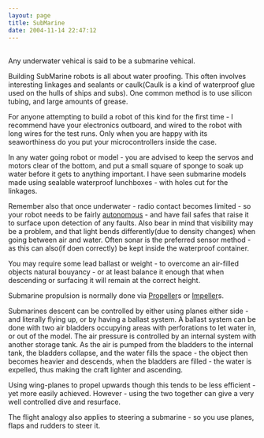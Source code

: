 ```yaml
---
layout: page
title: SubMarine
date: 2004-11-14 22:47:12
---
```

<p>
<br/>Any underwater vehical is said to be a submarine vehical.
</p>
<p>Building SubMarine robots is all about water proofing.  This often involves interesting linkages and sealants or caulk(Caulk is a kind of waterproof glue used on the hulls of ships and subs). One common method is to use silicon tubing, and large amounts of grease.
</p>
<p>For anyone attempting to build a robot of this kind for the first time - I recommend have your electronics outboard, and wired to the robot with long wires for the test runs.  Only when you are happy with its seaworthiness do you put your microcontrollers inside the case.
</p>
<p>In any water going robot or model - you are advised to keep the servos and motors clear of the bottom, and put a small square of sponge to soak up water before it gets to anything important. I have seen submarine models made using sealable waterproof lunchboxes - with holes cut for the linkages.
</p>
<p>Remember also that once underwater - radio contact becomes limited - so your robot needs to be fairly <a class="wiki" href="/wiki/autonomous.html" title="Autonomous">autonomous</a> - and have fail safes that raise it to surface upon detection of any faults. Also bear in mind that visibility may be a problem, and that light bends differently(due to density changes) when going between air and water. Often sonar is the preferred sensor method - as this can also(if doen correctly) be kept inside the waterproof container.
</p>
<p>You may require some lead ballast or weight - to overcome an air-filled objects natural bouyancy - or at least balance it enough that when descending or surfacing it will remain at the correct height.
</p>
<p>Submarine propulsion is normally done via <a class="wiki" href="/wiki/propeller.html" title="Propeller">Propeller</a>s or <a class="wiki" href="/wiki/impeller.html" title="A method of fluid propulsion or pumping">Impeller</a>s.
</p>
<p>Submarines descent can be controlled by either using planes either side - and literally flying up, or by having a ballast system.  A ballast system can be done with two air bladders occupying areas with perforations to let water in, or out of the model. The air pressure is controlled by an internal system with another storage tank. As the air is pumped from the bladders to the internal tank, the bladders collapse, and the water fills the space - the object then becomes heavier and descends, when the bladders are filled - the water is expelled, thus making the craft lighter and ascending.
</p>
<p>Using wing-planes to propel upwards though this tends to be less efficient - yet more easily achieved. However - using the two together can give a very well controlled dive and resurface.
</p>
<p>The flight analogy also applies to steering a submarine - so you use planes, flaps and rudders to steer it.
</p>
